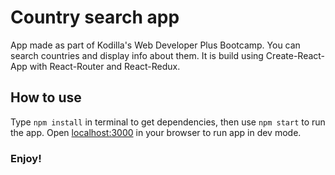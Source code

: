 # Country search app

App made as part of Kodilla's Web Developer Plus Bootcamp. You can search countries and display info about them. It is build using Create-React-App with React-Router and React-Redux. 

## How to use

Type `npm install` in terminal to get dependencies, then use `npm start` to run the app.
Open [localhost:3000](http://localhost:3000) in your browser to run app in dev mode.

### Enjoy!
